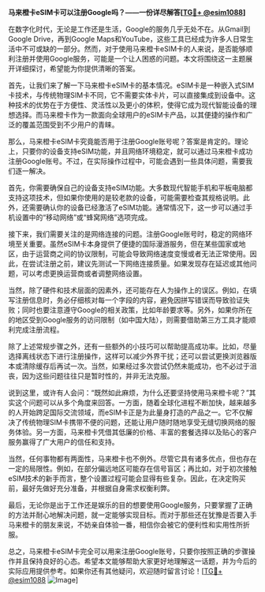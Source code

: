 **马来橙卡eSIM卡可以注册Google吗？——一份详尽解答[[TG💪+ @esim1088](https://t.me/s/esim1088)]**

在数字化时代，无论是工作还是生活，Google的服务几乎无处不在。从Gmail到Google Drive，再到Google Maps和YouTube，这些工具已经成为许多人日常生活中不可或缺的一部分。然而，对于使用马来橙卡eSIM卡的人来说，是否能够顺利注册并使用Google服务，可能是一个让人困惑的问题。本文将围绕这一主题展开详细探讨，希望能为你提供清晰的答案。

首先，让我们来了解一下马来橙卡eSIM卡的基本情况。eSIM卡是一种嵌入式SIM卡技术，与传统物理SIM卡不同，它不需要实体卡片，可以直接集成到设备中。这种技术的优势在于方便性、灵活性以及更小的体积，使得它成为现代智能设备的理想选择。而马来橙卡作为一款面向全球用户的eSIM卡产品，以其便捷的操作和广泛的覆盖范围受到不少用户的青睐。

那么，马来橙卡eSIM卡究竟能否用于注册Google账号呢？答案是肯定的。理论上，只要你的设备支持eSIM功能，并且网络环境稳定，就可以通过马来橙卡成功注册Google账号。不过，在实际操作过程中，可能会遇到一些具体问题，需要我们逐一解决。

首先，你需要确保自己的设备支持eSIM功能。大多数现代智能手机和平板电脑都支持这项技术，但如果你使用的是较老款的设备，可能需要检查其规格说明。此外，还需要确认你的设备已经激活了eSIM功能。通常情况下，这一步可以通过手机设置中的“移动网络”或“蜂窝网络”选项完成。

接下来，我们需要关注的是网络连接的问题。注册Google账号时，稳定的网络环境至关重要。虽然eSIM卡本身提供了便捷的国际漫游服务，但在某些国家或地区，由于运营商之间的协议限制，可能会导致网络速度变慢或者无法正常使用。因此，在尝试注册之前，建议先测试一下网络连接质量。如果发现存在延迟或其他问题，可以考虑更换运营商或者调整网络设置。

当然，除了硬件和技术层面的因素外，还可能存在人为操作上的误区。例如，在填写注册信息时，务必仔细核对每一个字段的内容，避免因拼写错误而导致验证失败；同时也要注意遵守Google的相关政策，比如年龄要求等。另外，如果你所在的地区受到Google服务的访问限制（如中国大陆），则需要借助第三方工具才能顺利完成注册流程。

除了上述常规步骤之外，还有一些额外的小技巧可以帮助提高成功率。比如，尽量选择离线状态下进行注册操作，这样可以减少外界干扰；还可以尝试更换浏览器版本或清除缓存后再试一次。当然，如果经过多次尝试仍然未能成功，也不必过于沮丧，因为这些问题往往只是暂时性的，并非无法克服。

说到这里，或许有人会问：“既然如此麻烦，为什么还要坚持使用马来橙卡呢？”其实这个问题可以从多个角度来回答。一方面，随着全球化进程不断加快，越来越多的人开始跨足国际交流领域，而eSIM卡正是为此量身打造的产品之一。它不仅解决了传统物理SIM卡携带不便的问题，还能让用户随时随地享受无缝切换网络的服务体验。另一方面，马来橙卡凭借其低廉的价格、丰富的套餐选择以及贴心的客户服务赢得了广大用户的信任和支持。

当然，任何事物都有两面性，马来橙卡也不例外。尽管它具有诸多优点，但也存在一定的局限性。例如，在部分偏远地区可能存在信号盲区；再比如，对于初次接触eSIM技术的新手而言，整个设置过程可能会显得有些复杂。因此，在决定购买前，最好先做好充分准备，并根据自身需求权衡利弊。

最后，无论你是出于工作还是娱乐的目的想要使用Google服务，只要掌握了正确的方法并耐心地解决问题，就一定能够实现目标。而对于那些还在犹豫是否要入手马来橙卡的朋友来说，不妨亲自体验一番，相信你会被它的便利性和实用性所折服。

总之，马来橙卡eSIM卡完全可以用来注册Google账号，只要你按照正确的步骤操作并且保持良好的心态。希望本文能够帮助大家更好地理解这一话题，并为今后的实际应用提供参考。如果你还有其他疑问，欢迎随时留言讨论！[[TG💪+ @esim1088](https://t.me/s/esim1088) ![Image](https://i.postimg.cc/4NQfJmqS/Snipaste-2025-05-13-00-14-12.png)]